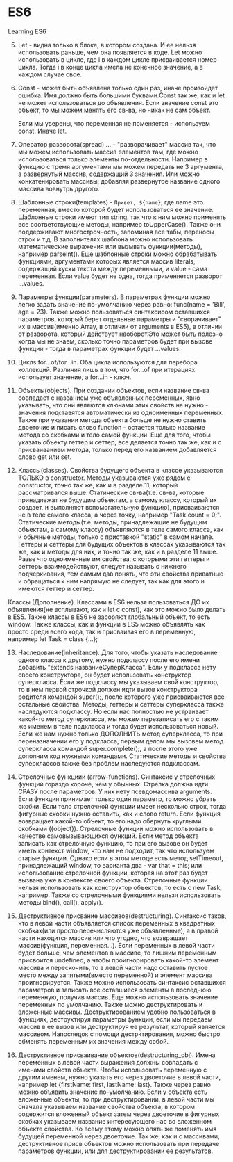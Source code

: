 # ES6
Learning ES6

5. Let - видна только в блоке, в котором создана. И ее нельзя использовать раньше, чем она появляется в коде. Let можно использовать в цикле, где i в каждом цикле присваивается номер цикла. Тогда i в конце цикла имела не конечное значение, а в каждом случае свое. 

6. Const - может быть объявлена только один раз, иначе произойдет ошибка. Имя должно быть большими буквами.Const так же, как и let не может использоваться до объявления. Если значение const это объект, то мы можем менять его св-ва, но никак не сам объект.

    Если мы уверены, что переменная не поменяется - используем const. Иначе let.

7. Оператор разворота(spread) ... - "разворачивает" массив так, что мы можем использовать массив элементов там, где можно использоваться только элементы по-отдельности. Например в функцию с тремя аргументами мы можем передать не 3 аргумента, а развернутый массив, содержащий 3 значения. Или можно конкатенировать массивы, добавляя развернутое название одного массива вовнутрь другого.

8. Шаблонные строки(templates) - `Привет, ${name}`, где name это переменная, вместо которой будет использоваться ее значение. Шаблонные строки имеют тип string, так что к ним можно применять все соответствующие методы, например toUpperCase(). Также они поддерживают многострочность, запоминая все табы, переносы строк и т.д. В заполнителях шаблона можно использовать математические выражения или вызывать функции(методы), например parseInt(). Еще шаблонные строки можно обрабатывать функциями, аргументами которых является массив literals, содержащий куски текста между переменными, и value - сама переменная. Если value будет не одна, тогда применяется разворот ...values. 

9. Параметры функции(parameters). В параметрах функции можно легко задать значение по-умолчанию через равно: func(name = 'Bill', age = 23). Также можно пользоваться синтаксисом оставшихся параметров, который берет отдельные параметры и "сворачивает" их в массив(именно Array, в отличии от arguments в ES5), в отличии от  разворота, который действует наоборот.Это может быть полезно когда мы не знаем, сколько точно параметров будет при вызове функции - тогда в параметрах функции будет ...values.

10. Циклs for...of/for...in. Оба цикла используются для перебора коллекций. Различия лишь в том, что for...of при итерациях использует значение, а for...in - ключ. 

11. Объекты(objects). При создании объектов, если название св-ва совпадает с названием уже объявленных переменных, явно указывать, что они являются ключами этих свойств не нужно - значения подставятся автоматически из одноименных переменных. Также при указании метода объекта больше не нужно ставить двоеточие и писать слово function - остается только название метода со скобками и тело самой функции. Еще для того, чтобы указать объекту геттер и сеттер, все делается точно так же, как и с присваиванием метода, только перед его названием добавляется слово get или set.

12. Классы(classes). Свойства будущего объекта в классе указываются ТОЛЬКО в constructor. Методы указываются уже рядом с constructor, точно так же, как и в разделе 11, который рассматривался выше.
Статические св-ва(т.е. св-ва, которые принадлежат не будущим объектам, а самому классу, который их создает, и выполняют вспомогательную функцию), присваиваются не в теле самого класса, а через точку, например "Task.count = 0;". Статические методы(т.е. методы, принадлежащие не будущим объектам, а самому классу) объявляются в теле самого класса, как и обычные методы, только с приставкой "static" в самом начале. Геттеры и сеттеры для будущих объектов в классах указываются так же, как и методы для них, и точно так же, как и в разделе 11 выше. Разве что одноименные им свойства, с которыми эти геттеры и сеттеры взаимодействуют, следует называть с нижнего подчеркивания, тем самым дав понять, что эти свойства приватные и обращаться к ним напрямую не следует, так как для этого и имеются геттер и сеттер.

Классы (Дополнение). Классами в ES6 нельзя пользоваться ДО их объявления(не всплывают, как и let с const), как это можно было делать в ES5. Также классы в ES6 не засоряют глобальный объект, то есть window. Также классы, как и функции в ES5 можно объявлять как просто среди всего кода, так и присваивая его в переменную, например let Task = class {...};

13. Наследование(inheritance). Для того, чтобы указать наследование одного класса к другому, нужно подклассу после его имени добавить "extends названиеСуперКласса". Если у подкласса нету своего конструктора, он будет использовать конструктор суперкласса. Если же подклассу мы указываем свой конструктор, то в нем первой строчкой должен идти вызов конструктора родителя командой super();, после которого уже присваиваются все остальные свойства. Методы, геттеры и сеттеры суперкласса также наследуются подклассу. Но если нас полностью не устраивает какой-то метод суперкласса, мы можем перезаписать его с таким же именем в теле подкласса и тогда будет использоваться новый. Если же нам нужно только ДОПОЛНИТЬ метод суперкласса, то при переназначении его у подкласса, первым делом мы вызовем метод суперкласса командой super.complete();, а после этого уже дополним код нужными командами. Статические  методы и свойства суперклассов также без проблем наследуются подклассам.

14. Стрелочные функциии (arrow-functions). Синтаксис у стрелочных функций гораздо короче, чем у обычных. Стрелка должна идти СРАЗУ после параметров. У них нету псевдомассива arguments. Если функция принимает только один параметр, то можно убрать скобки. Если тело стрелочной функции имеет несколько строк, тогда фигурные скобки нужно оставить, как и слово return. Если функция возвращает какой-то объект, то его надо обернуть круглыми скобками ({object}). Стрелочные функции можно использовать в качестве самовызывающихся функций. Если метод объекта записать как стрелочную функцию, то при его вызове он будет иметь контекст window, что нам не подходит, так что используем старые функции. Однако если в этом методе есть метод setTimeout, принадлежащий window, то варианта два - var that = this; или использование стрелочной функции, которая на этот раз будет вызвана уже в контексте своего объекта.
Стрелочные функции нельзя использовать как конструктор объектов, то есть с new Task, например. Также со стрелочными функциями нельзя использовать методы bind(), call(), apply().

15. Деструктивное присвание массивов(destructuring). Синтаксис таков, что в левой части объявляется список переменных в квадратных скобках(или просто перечисляются уже объявленные), а в правой части находится массив или что угодно, что возвращает массив(функция, переменная...). Если переменных в левой части будет больше, чем элементов в массиве, то лишним переменным присвоится undefined, а чтобы проигнорировать какой-то элемент массива и перескочить, то в левой части надо оставить пустое место между запятыми(вместо переменной) и элемент массива проигнорируется. Также можно использовать синтаксис оставшихся параметров и записать все оставшиеся элементы в последнюю переменную, получив массив. Еще можно использовать значение переменных по умолчанию. Также можно деструктировать и вложенные массивы.
Деструктированием удобно пользоваться в функциях, деструктируя параметры функции, если мы передаем массив в ее вызов или деструктируя ее результат, который является массивом. Напоследок с помощи дестрктирования, можно быстро обменять переменным их значения между собой.

16. Деструктивное присваивание объектов(destructuring_obj). Имена переменных в левой части выражения должны совпадать с именами свойств объекта. Чтобы использовать переменную с другим именем, нужно указать его через двоеточие в левой части, например let {firstName: first, lastName: last}. Также через равно можно объявить значение по-умолчанию. Если у объекта есть вложенные объекты, то при деструктировании, в левой части мы сначала указываем название свойства объекта, в котором содержится вложенный объект затем через двоеточие в фигурных скобках указываем название интересующего нас во вложенном объекте свойства. Ко всему этому можно опять же поменять имя будущей переменной через двоеточие. Так же, как и с массивами, деструктивное присв объектов можно использовать при передаче параметров функции, или для деструктировании ее результатов.